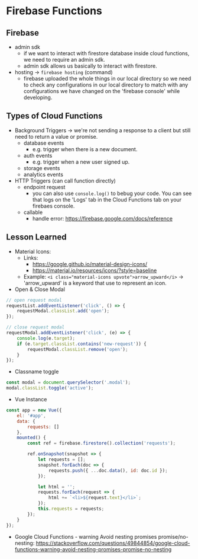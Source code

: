 # Firebase Functions

## Firebase 
- admin sdk
	- if we want to interact with firestore database inside cloud functions, we need to require an admin sdk.
	- admin sdk allows us basically to interact with firestore.
- hosting -> `firebase hosting` (command)
	- firebase uploaded the whole things in our local directory so we need to check any configurations in our local directory to match with any configurations we have changed on the 'firebase console' while developing.

## Types of Cloud Functions
- Background Triggers -> we're not sending a response to a client but still need to return a value or promise.
	- database events
		- e.g. trigger when there is a new document.
	- auth events
		- e.g. trigger when a new user signed up.
	- storage events
	- analytics events
- HTTP Triggers (can call function directly)
	- endpoint request
		- you can also use `console.log()` to bebug your code. You can see that logs on the 'Logs' tab in the Cloud Functions tab on your firebaes console.
	- callable
		- handle error: https://firebase.google.com/docs/reference

## Lesson Learned
- Material Icons: 
	- Links:
		- https://google.github.io/material-design-icons/
		- https://material.io/resources/icons/?style=baseline
	- Example: `<i class="material-icons upvote">arrow_upward</i>` -> 'arrow_upward' is a keyword that use to represent an icon.
- Open & Close Modal
```JavaScript
// open request modal 
requestList.addEventListener('click', () => {
	requestModal.classList.add('open');
});

// close request modal 
requestModal.addEventListener('click', (e) => {
	console.log(e.target);
	if (e.target.classList.contains('new-request')) {
		requestModal.classList.remove('open');
	}
});
```
- Classname toggle
```JavaScript
const modal = document.querySelector('.modal');
modal.classList.toggle('active');
```
- Vue Instance
```JavaScript
const app = new Vue({
	el: '#app',
	data: {
		requests: []
	},
	mounted() {
		const ref = firebase.firestore().collection('requests');

		ref.onSnapshot(snapshot => {
			let requests = [];
			snapshot.forEach(doc => {
				requests.push({ ...doc.data(), id: doc.id });
			});

			let html = '';
			requests.forEach(request => {
				html += `<li>${request.text}</li>`;
			});
			this.requests = requests;
		});
	}
});
```
- Google Cloud Functions - warning Avoid nesting promises promise/no-nesting: https://stackoverflow.com/questions/49844854/google-cloud-functions-warning-avoid-nesting-promises-promise-no-nesting